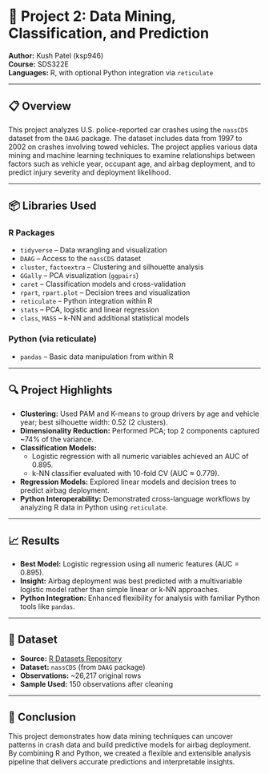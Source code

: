 # 🚗 Project 2: Data Mining, Classification, and Prediction

**Author:** Kush Patel (ksp946)  
**Course:** SDS322E  
**Languages:** R, with optional Python integration via `reticulate`  

---

## 📋 Overview

This project analyzes U.S. police-reported car crashes using the `nassCDS` dataset from the `DAAG` package. The dataset includes data from 1997 to 2002 on crashes involving towed vehicles. The project applies various data mining and machine learning techniques to examine relationships between factors such as vehicle year, occupant age, and airbag deployment, and to predict injury severity and deployment likelihood.

---

## 📦 Libraries Used

### R Packages

- `tidyverse` – Data wrangling and visualization  
- `DAAG` – Access to the `nassCDS` dataset  
- `cluster`, `factoextra` – Clustering and silhouette analysis  
- `GGally` – PCA visualization (`ggpairs`)  
- `caret` – Classification models and cross-validation  
- `rpart`, `rpart.plot` – Decision trees and visualization  
- `reticulate` – Python integration within R  
- `stats` – PCA, logistic and linear regression  
- `class`, `MASS` – k-NN and additional statistical models  

### Python (via reticulate)

- `pandas` – Basic data manipulation from within R  

---

## 🔍 Project Highlights

- **Clustering:** Used PAM and K-means to group drivers by age and vehicle year; best silhouette width: 0.52 (2 clusters).
- **Dimensionality Reduction:** Performed PCA; top 2 components captured ~74% of the variance.
- **Classification Models:** 
  - Logistic regression with all numeric variables achieved an AUC of 0.895.
  - k-NN classifier evaluated with 10-fold CV (AUC ≈ 0.779).
- **Regression Models:** Explored linear models and decision trees to predict airbag deployment.
- **Python Interoperability:** Demonstrated cross-language workflows by analyzing R data in Python using `reticulate`.

---

## 📈 Results

- **Best Model:** Logistic regression using all numeric features (AUC = 0.895).
- **Insight:** Airbag deployment was best predicted with a multivariable logistic model rather than simple linear or k-NN approaches.
- **Python Integration:** Enhanced flexibility for analysis with familiar Python tools like `pandas`.

---

## 📂 Dataset

- **Source:** [R Datasets Repository](https://vincentarelbundock.github.io/Rdatasets/datasets.html)  
- **Dataset:** `nassCDS` (from `DAAG` package)  
- **Observations:** ~26,217 original rows  
- **Sample Used:** 150 observations after cleaning

---

## 🧠 Conclusion

This project demonstrates how data mining techniques can uncover patterns in crash data and build predictive models for airbag deployment. By combining R and Python, we created a flexible and extensible analysis pipeline that delivers accurate predictions and interpretable insights.

